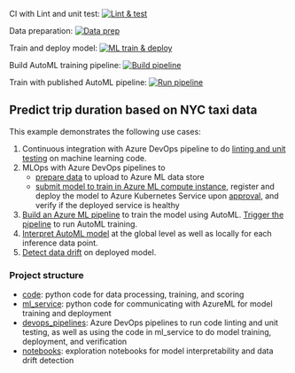 CI with Lint and unit test: [![Lint & test](https://dev.azure.com/paigedevops/azuremlops-nyc-taxi/_apis/build/status/nyctaxi_ci?branchName=master)](https://dev.azure.com/paigedevops/azuremlops-nyc-taxi/_build/latest?definitionId=10&branchName=master)

Data preparation: [![Data prep](https://dev.azure.com/paigedevops/azuremlops-nyc-taxi/_apis/build/status/nyctaxi_data_prep?branchName=master)](https://dev.azure.com/paigedevops/azuremlops-nyc-taxi/_build/latest?definitionId=11&branchName=master)

Train and deploy model: [![ML train & deploy](https://dev.azure.com/paigedevops/azuremlops-nyc-taxi/_apis/build/status/nyctaxi_ml?branchName=master)](https://dev.azure.com/paigedevops/azuremlops-nyc-taxi/_build/latest?definitionId=12&branchName=master)

Build AutoML training pipeline: [![Build pipeline](https://dev.azure.com/paigedevops/azuremlops-nyc-taxi/_apis/build/status/automl_create_pipelineendpoint?branchName=master)](https://dev.azure.com/paigedevops/azuremlops-nyc-taxi/_build/latest?definitionId=13&branchName=master)

Train with published AutoML pipeline: [![Run pipeline](https://dev.azure.com/paigedevops/azuremlops-nyc-taxi/_apis/build/status/train_on_automl_pipelineendpoint?branchName=master)](https://dev.azure.com/paigedevops/azuremlops-nyc-taxi/_build/latest?definitionId=14&branchName=master)


## Predict trip duration based on NYC taxi data

This example demonstrates the following use cases:
1. Continuous integration with Azure DevOps pipeline to do [linting and unit testing](devops_pipelines/azure-pipelines-ci.yml) on machine learning code. 
2. MLOps with Azure DevOps pipelines to 
    * [prepare data](devops_pipelines/azure-pipelines-data_prep.yml) to upload to Azure ML data store 
    * [submit model to train in Azure ML compute instance](devops_pipelines/azure-pipelines-ml.yml), register and deploy the model to Azure Kubernetes Service upon [approval](https://docs.microsoft.com/en-us/azure/devops/pipelines/process/approvals?view=azure-devops&tabs=check-pass), and verify if the deployed service is healthy
3. [Build an Azure ML pipeline](devops_pipelines/azure-pipelines-automl-build-pipeline.yml) to train the model using AutoML. [Trigger the pipeline](devops_pipelines/azure-pipelines-automl-train.yml) to run AutoML training. 
4. [Interpret AutoML model](notebooks/nyc_automl.ipynb) at the global level as well as locally for each inference data point. 
5. [Detect data drift](notebooks/nyc_lgbm.ipynb) on deployed model. 

### Project structure
* [code](code): python code for data processing, training, and scoring
* [ml_service](ml_service): python code for communicating with AzureML for model training and deployment
* [devops_pipelines](devops_pipelines): Azure DevOps pipelines to run code linting and unit testing, as well as using the code in ml_service to do model training, deployment, and verification
* [notebooks](notebooks): exploration notebooks for model interpretability and data drift detection
